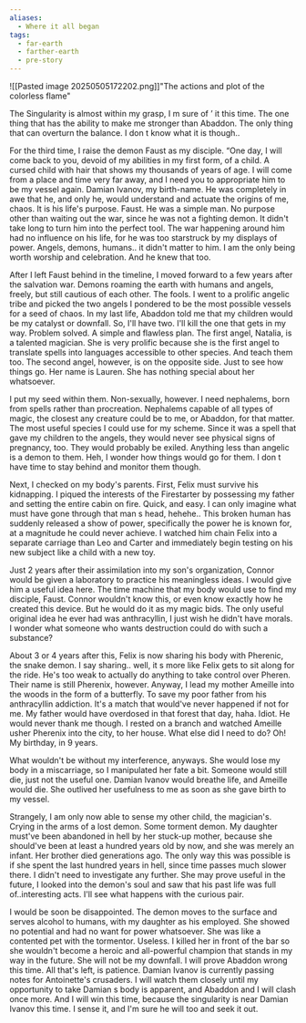 ```yaml
---
aliases:
  - Where it all began
tags:
  - far-earth
  - farther-earth
  - pre-story
---
```

![[Pasted image 20250505172202.png]]"The actions and plot of the colorless flame"

The Singularity is almost within my grasp, I m sure of ’ it this time. The one thing that has the ability to make me stronger than Abaddon. The only thing that can overturn the balance. I don t know what it is though.. 

For the third time, I raise the demon Faust as my disciple. “One day, I will come back to you, devoid of my abilities in my first form, of a child. A cursed child with hair that shows my thousands of years of age. I will come from a place and time very far away, and I need you to appropriate him to be my vessel again. Damian Ivanov, my birth-name. He was completely in awe that he, and only he, would understand and actuate the origins of me, chaos. It is his life's purpose. Faust. He was a simple man. No purpose other than waiting out the war, since he was not a fighting demon. It didn't take long to turn him into the perfect tool. The war happening around him had no influence on his life, for he was too starstruck by my displays of power. Angels, demons, humans.. it didn't matter to him. I am the only being worth worship and celebration. And he knew that too. 

After I left Faust behind in the timeline, I moved forward to a few years after the salvation war. Demons roaming the earth with humans and angels, freely, but still cautious of each other. The fools. I went to a prolific angelic tribe and picked the two angels I pondered to be the most possible vessels for a seed of chaos. In my last life, Abaddon told me that my children would be my catalyst or downfall. So, I'll have two. I'll kill the one that gets in my way. Problem solved. A simple and flawless plan. The first angel, Natalia, is a talented magician. She is very prolific because she is the first angel to translate spells into languages accessible to other species. And teach them too. The second angel, however, is on the opposite side. Just to see how things go. Her name is Lauren. She has nothing special about her whatsoever.

I put my seed within them. Non-sexually, however. I need nephalems, born from spells rather than procreation. Nephalems capable of all types of magic, the closest any creature could be to me, or Abaddon, for that matter. The most useful species I could use for my scheme. Since it was a spell that gave my children to the angels, they would never see physical signs of pregnancy, too. They would probably be exiled. Anything less than angelic is a demon to them. Heh, I wonder how things would go for them. I don t have time to stay behind and monitor them though. 

Next, I checked on my body's parents. First, Felix must survive his kidnapping. I piqued the interests of the Firestarter by possessing my father and setting the entire cabin on fire. Quick, and easy. I can only imagine what must have gone through that man s head, hehehe.. This broken human has suddenly released a show of power, specifically the power he is known for, at a magnitude he could never achieve. I watched him chain Felix into a separate carriage than Leo and Carter and immediately begin testing on his new subject like a child with a new toy. 

Just 2 years after their assimilation into my son's organization, Connor would be given a laboratory to practice his meaningless ideas. I would give him a useful idea here. The time machine that my body would use to find my disciple, Faust. Connor wouldn't know this, or even know exactly how he created this device. But he would do it as my magic bids. The only useful original idea he ever had was anthracyllin, I just wish he didn't have morals. I wonder what someone who wants destruction could do with such a substance? 

About 3 or 4 years after this, Felix is now sharing his body with Pherenic, the snake demon. I say sharing.. well, it s more like Felix gets to sit along for the ride. He's too weak to actually do anything to take control over Pheren. Their name is still Pherenix, however. Anyway, I lead my mother Ameille into the woods in the form of a butterfly. To save my poor father from his anthracyllin addiction. It's a match that would've never happened if not for me. My father would have overdosed in that forest that day, haha. Idiot. He would never thank me though. I rested on a branch and watched Ameille usher Pherenix into the city, to her house. What else did I need to do? Oh! My birthday, in 9 years.

What wouldn't be without my interference, anyways. She would lose my body in a miscarriage, so I manipulated her fate a bit. Someone would still die, just not the useful one. Damian Ivanov would breathe life, and Ameille would die. She outlived her usefulness to me as soon as she gave birth to my vessel.

Strangely, I am only now able to sense my other child, the magician's. Crying in the arms of a lost demon. Some torment demon. My daughter must've been abandoned in hell by her stuck-up mother, because she should've been at least a hundred years old by now, and she was merely an infant. Her brother died generations ago. The only way this was possible is if she spent the last hundred years in hell, since time passes much slower there. I didn't need to investigate any further. She may prove useful in the future, I looked into the demon's soul and saw that his past life was full of..interesting acts. I'll see what happens with the curious pair. 

I would be soon be disappointed. The demon moves to the surface and serves alcohol to humans, with my daughter as his employed. She showed no potential and had no want for power whatsoever. She was like a contented pet with the tormentor. Useless. I killed her in front of the bar so she wouldn't become a heroic and all-powerful champion that stands in my way in the future. She will not be my downfall. I will prove Abaddon wrong this time. All that's left, is patience. Damian Ivanov is currently passing notes for Antoinette's crusaders. I will watch them closely until my opportunity to take Damian s body is apparent, and Abaddon and I will clash once more. And I will win this time, because the singularity is near Damian Ivanov this time. I sense it, and I'm sure he will too and seek it out.